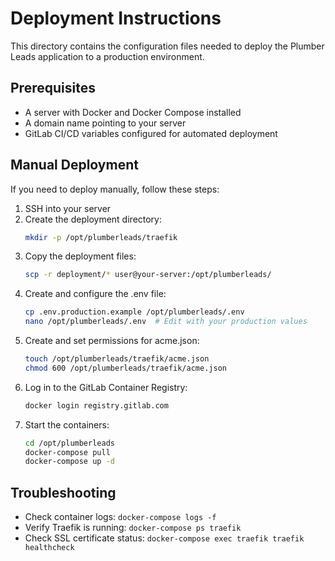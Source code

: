 # Deployment Instructions

This directory contains the configuration files needed to deploy the Plumber Leads application to a production environment.

## Prerequisites

- A server with Docker and Docker Compose installed
- A domain name pointing to your server
- GitLab CI/CD variables configured for automated deployment

## Manual Deployment

If you need to deploy manually, follow these steps:

1. SSH into your server
2. Create the deployment directory:
   ```bash
   mkdir -p /opt/plumberleads/traefik
   ```
3. Copy the deployment files:
   ```bash
   scp -r deployment/* user@your-server:/opt/plumberleads/
   ```
4. Create and configure the .env file:
   ```bash
   cp .env.production.example /opt/plumberleads/.env
   nano /opt/plumberleads/.env  # Edit with your production values
   ```
5. Create and set permissions for acme.json:
   ```bash
   touch /opt/plumberleads/traefik/acme.json
   chmod 600 /opt/plumberleads/traefik/acme.json
   ```
6. Log in to the GitLab Container Registry:
   ```bash
   docker login registry.gitlab.com
   ```
7. Start the containers:
   ```bash
   cd /opt/plumberleads
   docker-compose pull
   docker-compose up -d
   ```

## Troubleshooting

- Check container logs: `docker-compose logs -f`
- Verify Traefik is running: `docker-compose ps traefik`
- Check SSL certificate status: `docker-compose exec traefik traefik healthcheck` 